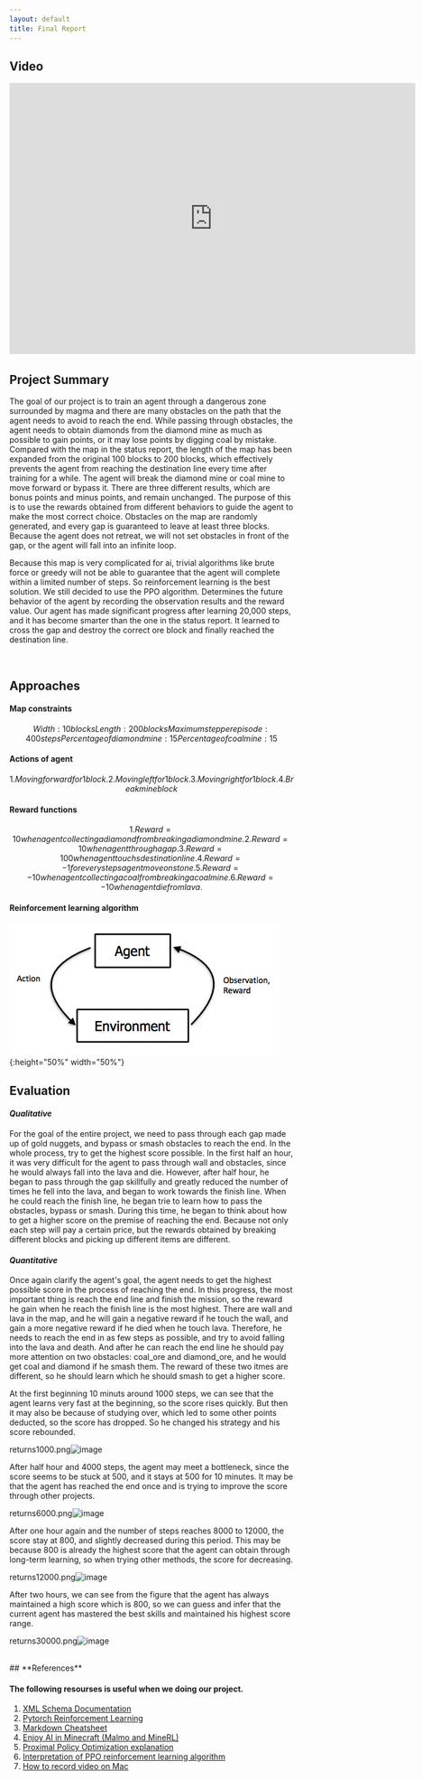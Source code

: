 ```yaml
---
layout: default
title: Final Report
---
```


## **Video**

<iframe width="720" height="480" src="https://www.youtube.com/embed/gO7Sl99GDOo" frameborder="0" allow="accelerometer; autoplay; clipboard-write; encrypted-media; gyroscope; picture-in-picture" allowfullscreen></iframe>

<br />

## **Project Summary** 

The goal of our project is to train an agent through a dangerous zone surrounded by magma and there are many obstacles on the path that the agent needs to avoid to reach the end. While passing through obstacles, the agent needs to obtain diamonds from the diamond mine as much as possible to gain points, or it may lose points by digging coal by mistake. Compared with the map in the status report, the length of the map has been expanded from the original 100 blocks to 200 blocks, which effectively prevents the agent from reaching the destination line every time after training for a while. The agent will break the diamond mine or coal mine to move forward or bypass it. There are three different results, which are bonus points and minus points, and remain unchanged. The purpose of this is to use the rewards obtained from different behaviors to guide the agent to make the most correct choice. Obstacles on the map are randomly generated, and every gap is guaranteed to leave at least three blocks. Because the agent does not retreat, we will not set obstacles in front of the gap, or the agent will fall into an infinite loop.<br />

Because this map is very complicated for ai, trivial algorithms like brute force or greedy will not be able to guarantee that the agent will complete within a limited number of steps. So reinforcement learning is the best solution. We still decided to use the PPO algorithm. Determines the future behavior of the agent by recording the observation results and the reward value. Our agent has made significant progress after learning 20,000 steps, and it has become smarter than the one in the status report. It learned to cross the gap and destroy the correct ore block and finally reached the destination line.

<br />

## **Approaches**

#### **Map constraints**
```math
Width: 10 blocks
Length: 200 blocks
Maximum step per episode: 400 steps
Percentage of diamond mine: 15%
Percentage of coal mine: 15%
```

#### **Actions of agent**
```math
1. Moving forward for 1 block.
2. Moving left for 1 block.
3. Moving right for 1 block.
4. Break mine block
```

#### **Reward functions**
```math
1. Reward = 10 when agent collecting a diamond from breaking a diamond mine.
2. Reward = 10 when agent through a gap.
3. Reward = 100 when agent touchs destination line.
4. Reward = -1 for every steps agent move on stone.
5. Reward = -10 when agent collecting a coal from breaking a coal mine.
6. Reward = -10 when agent die from lava.
```

#### **Reinforcement learning algorithm**
![approach](approach.png){:height="50%" width="50%"}
<br />

## **Evaluation**

#### ***Qualitative***
For the goal of the entire project, we need to pass through each gap made up of gold nuggets, and bypass or smash obstacles to reach the end. In the whole process, try to get the highest score possible. In the first half an hour, it was very difficult for the agent to pass through wall and obstacles, since he would always fall into the lava and die. However, after half hour, he began to pass through the gap skillfully and greatly reduced the number of times he fell into the lava, and began to work towards the finish line. When he could reach the finish line, he began trie to learn how to pass the obstacles, bypass or smash. During this time, he began to think about how to get a higher score on the premise of reaching the end. Because not only each step will pay a certain price, but the rewards obtained by breaking different blocks and picking up different items are different.

#### ***Quantitative***
Once again clarify the agent's goal, the agent needs to get the highest possible score in the process of reaching the end. In this progress, the most important thing is reach the end line and finish the mission, so the reward he gain when he reach the finish line is the most highest. There are wall and lava in the map, and he will gain a negative reward if he touch the wall, and gain a more negative reward if he died when he touch lava. Therefore, he needs to reach the end in as few steps as possible, and try to avoid falling into the lava and death. And after he can reach the end line he should pay more attention on two obstacles: coal_ore and diamond_ore, and he would get coal and diamond if he smash them. The reward of these two itmes are different, so he should learn which he should smash to get a higher score. 

At the first beginning 10 minuts around 1000 steps, we can see that the agent learns very fast at the beginning, so the score rises quickly. But then it may also be because of studying over, which led to some other points deducted, so the score has dropped. So he changed his strategy and his score rebounded.

returns1000.png![image](https://user-images.githubusercontent.com/57329825/110741857-55101f00-8270-11eb-9370-ddb2306dc4ea.png)

After half hour and 4000 steps, the agent may meet a bottleneck, since the score seems to be stuck at 500, and it stays at 500 for 10 minutes. It may be that the agent has reached the end once and is trying to improve the score through other projects.

returns6000.png![image](https://user-images.githubusercontent.com/57329825/110742151-d071d080-8270-11eb-86ad-8058f5cce668.png)

After one hour again and the number of steps reaches 8000 to 12000, the score stay at 800, and slightly decreased during this period. This may be because 800 is already the highest score that the agent can obtain through long-term learning, so when trying other methods, the score for decreasing. 

returns12000.png![image](https://user-images.githubusercontent.com/57329825/110742518-7cb3b700-8271-11eb-96ac-413945fdf58f.png)


After two hours, we can see from the figure that the agent has always maintained a high score which is 800, so we can guess and infer that the current agent has mastered the best skills and maintained his highest score range.

returns30000.png![image](https://user-images.githubusercontent.com/57329825/110742724-d1efc880-8271-11eb-9800-2a4294dafe68.png)

<br />
## **References**

#### The following resourses is useful when we doing our project.

1. [XML Schema Documentation](https://microsoft.github.io/malmo/0.21.0/Schemas/MissionHandlers.html)
2. [Pytorch Reinforcement Learning](https://github.com/bentrevett/pytorch-rl)
3. [Markdown Cheatsheet](https://github.com/adam-p/markdown-here/wiki/Markdown-Cheatsheet)
4. [Enjoy AI in Minecraft (Malmo and MineRL)](https://tsmatz.wordpress.com/2020/07/09/minerl-and-malmo-reinforcement-learning-in-minecraft/)
5. [Proximal Policy Optimization explanation](https://blog.csdn.net/qq_30615903/article/details/86308045)
6. [Interpretation of PPO reinforcement learning algorithm](https://zhuanlan.zhihu.com/p/31005035)
7. [How to record video on Mac](https://support.apple.com/en-us/HT208721)
